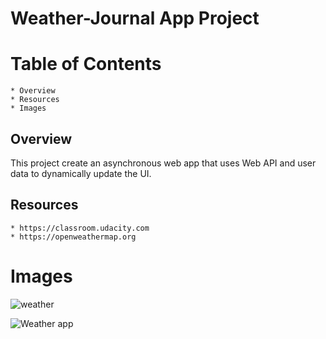 # Weather-Journal App Project

# Table of Contents

    * Overview
    * Resources
    * Images

## Overview
This project create an asynchronous web app that uses Web API and user data to dynamically update the UI. 

## Resources
    * https://classroom.udacity.com
    * https://openweathermap.org
 
# Images
![weather](https://user-images.githubusercontent.com/81306700/134581075-2599e428-1bea-47c8-83f0-4fe8a39fd2d6.png)

![Weather app](https://user-images.githubusercontent.com/81306700/134581095-37dce4f5-b177-4077-aac3-c6eaca456416.png)
